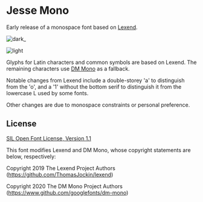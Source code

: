 # Jesse Mono
Early release of a monospace font based on [Lexend](https://lexend.com).

![dark_](https://github.com/MadSimple/jesse-mono/assets/92187165/5fed6e8a-5a3d-4f08-8a16-9db7163b2345)

![light](https://github.com/MadSimple/jesse-mono/assets/92187165/511b3ffa-ec37-4696-afb2-0f83cda07fd6)

Glyphs for Latin characters and common symbols are based on Lexend.
The remaining characters use [DM Mono](https://fonts.google.com/specimen/DM+Mono) as a fallback.

Notable changes from Lexend include a double-storey 'a' to distinguish from the 'o', and a '1' without the bottom serif to distinguish it from the lowercase L used by some fonts.

Other changes are due to monospace constraints or personal preference.

## License

[SIL Open Font License, Version 1.1](http://scripts.sil.org/OFL)

This font modifies Lexend and DM Mono, whose copyright statements are below, respectively:

Copyright 2019 The Lexend Project Authors (https://github.com/ThomasJockin/lexend)

Copyright 2020 The DM Mono Project Authors (https://www.github.com/googlefonts/dm-mono)
